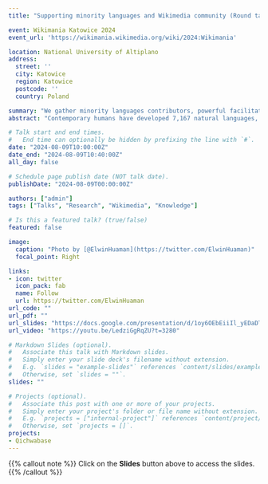 ```yaml
---
title: "Supporting minority languages and Wikimedia community (Round table)"

event: Wikimania Katowice 2024
event_url: 'https://wikimania.wikimedia.org/wiki/2024:Wikimania'

location: National University of Altiplano
address:
  street: ''
  city: Katowice
  region: Katowice
  postcode: ''
  country: Poland

summary: "We gather minority languages contributors, powerful facilitators and interested publics to exchanges experiences to understand minority languages"
abstract: "Contemporary humans have developed 7,167 natural languages, 331 have secured a Wikipedia which then becomes de facto central online hub for those communities. 95.4% (~6,800) of the linguistic diversity isnt supported by Wikimedia while half (3,500) are expected to disappear in coming 70 years. How can wikimedians help knowledgeable communities to promote their language ?"

# Talk start and end times.
#   End time can optionally be hidden by prefixing the line with `#`.
date: "2024-08-09T10:00:00Z"
date_end: "2024-08-09T10:40:00Z"
all_day: false

# Schedule page publish date (NOT talk date).
publishDate: "2024-08-09T00:00:00Z"

authors: ["admin"]
tags: ["Talks", "Research", "Wikimedia", "Knowledge"]

# Is this a featured talk? (true/false)
featured: false

image:
  caption: "Photo by [@ElwinHuaman](https://twitter.com/ElwinHuaman)"
  focal_point: Right

links:
- icon: twitter
  icon_pack: fab
  name: Follow
  url: https://twitter.com/ElwinHuaman
url_code: ""
url_pdf: ""
url_slides: "https://docs.google.com/presentation/d/1oy6OEbEiiIl_yEDaDTj7YBHpyBUZhMcwDmVvB5SufPM/edit?usp=sharing"
url_video: "https://youtu.be/LedziGgRqZU?t=3280"

# Markdown Slides (optional).
#   Associate this talk with Markdown slides.
#   Simply enter your slide deck's filename without extension.
#   E.g. `slides = "example-slides"` references `content/slides/example-slides.md`.
#   Otherwise, set `slides = ""`.
slides: ""

# Projects (optional).
#   Associate this post with one or more of your projects.
#   Simply enter your project's folder or file name without extension.
#   E.g. `projects = ["internal-project"]` references `content/project/deep-learning/index.md`.
#   Otherwise, set `projects = []`.
projects:
- Qichwabase
---
```


{{% callout note %}}
Click on the **Slides** button above to access the slides.
{{% /callout %}}